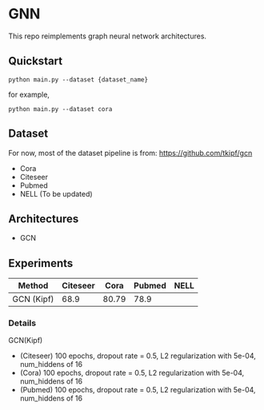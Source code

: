 # GNN
This repo reimplements graph neural network architectures.

## Quickstart
```
python main.py --dataset {dataset_name}
```
for example,
```
python main.py --dataset cora
```

## Dataset
For now, most of the dataset pipeline is from: https://github.com/tkipf/gcn

- Cora
- Citeseer
- Pubmed
- NELL (To be updated)

## Architectures
- GCN

## Experiments

| Method     | Citeseer | Cora | Pubmed | NELL |
|------------|----------|------|--------|------|
| GCN (Kipf) | 68.9     | 80.79| 78.9   |      |

### Details
GCN(Kipf) 
- (Citeseer) 100 epochs, dropout rate = 0.5, L2 regularization with 5e-04, num_hiddens of 16
- (Cora) 100 epochs, dropout rate = 0.5, L2 regularization with 5e-04, num_hiddens of 16
- (Pubmed) 100 epochs, dropout rate = 0.5, L2 regularization with 5e-04, num_hiddens of 16
